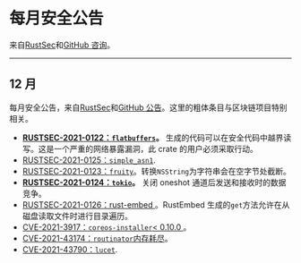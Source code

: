 # 每月安全公告

来自[RustSec](https://rustsec.org/advisories/)和[GitHub 咨询](https://github.com/advisories?query=ecosystem%3Arust)。

---

## 12 月

每月安全公告，来自[RustSec](https://rustsec.org/advisories/)和[GitHub 公告](https://github.com/advisories?query=ecosystem%3Arust)。这里的粗体条目与区块链项目特别相关。

- **[RUSTSEC-2021-0122：`flatbuffers`](https://rustsec.org/advisories/RUSTSEC-2021-0122.html)。** 生成的代码可以在安全代码中越界读写。这是一个严重的网络暴露漏洞，此 crate 的用户必须采取行动。
- [RUSTSEC-2021-0125：`simple_asn1`](https://rustsec.org/advisories/RUSTSEC-2021-0125.html).
- [RUSTSEC-2021-0123：`fruity`](https://rustsec.org/advisories/RUSTSEC-2021-0123.html)。转换`NSString`为字符串会在空字节处截断。
- **[RUSTSEC-2021-0124：`tokio`](https://rustsec.org/advisories/RUSTSEC-2021-0124.html)。** 关闭 oneshot 通道后发送和接收时的数据竞争。
- [RUSTSEC-2021-0126：rust-embed ](https://rustsec.org/advisories/RUSTSEC-2021-0126.html)。RustEmbed 生成的`get`方法允许在从磁盘读取文件时进行目录遍历。
- [CVE-2021-3917：`coreos-installer`< 0.10.0 ](https://github.com/advisories/GHSA-862g-9h5m-m3qv)。
- [CVE-2021-43174：`routinator`内存耗尽](https://github.com/advisories/GHSA-6mv9-qcx2-3hh3)。
- [CVE-2021-43790：`lucet`](https://github.com/advisories/GHSA-hf79-8hjp-rrvq).